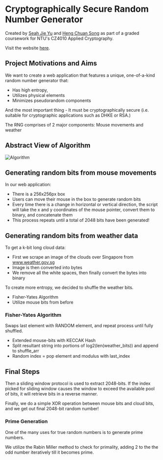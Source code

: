 # Cryptographically Secure Random Number Generator

Created by [Seah Jie Yu](https://github.com/jieyu98) and [Heng Chuan Song](https://github.com/Garrido98) as part of a graded coursework for NTU's CZ4010 Applied Cryptography.

Visit the website [here](https://jieyu98.github.io/Cryptographically-Secure-Random-Number-Generator/).

## Project Motivations and Aims

We want to create a web application that features a unique, one-of-a-kind random number generator that:
- Has high entropy,
- Utilizes physical elements
- Minimizes pseudorandom components 

And the most important thing - It must be cryptographically secure (i.e. suitable for cryptographic applications such as DHKE or RSA.)

The RNG comprises of 2 major components: Mouse movements and weather

## Abstract View of Algorithm 

![Algorithm](https://imgur.com/Fy8yTyG.png)

## Generating random bits from mouse movements

In our web application:
- There is a 256x256px box
- Users can move their mouse in the box to generate random bits
- Every time there is a change in horizontal or vertical direction, the script will take the x and y coordinates of the mouse pointer, convert them to binary, and concatenate them 
- This process repeats until a total of 2048 bits have been generated!


## Generating random bits from weather data

To get a k-bit long cloud data:
- First we scrape an image of the clouds over Singapore from www.weather.gov.sg
- Image is then converted into bytes
- We remove all the white spaces, then finally convert the bytes into binary

To create more entropy, we decided to shuffle the weather bits.
- Fisher-Yates Algorithm
- Utilize mouse bits from before

### Fisher-Yates Algorithm

Swaps last element with RANDOM element, and repeat process until fully shuffled.

- Extended mouse-bits with KECCAK Hash
- Split resultant string into portions of log2(len(weather_bits)) and append to shuffle_arr
- Random index = pop element and modulus with last_index

## Final Steps

Then a sliding window protocol is used to extract 2048-bits. If the index picked for sliding window causes the window to exceed the available pool of bits, it will retrieve bits in a reverse manner.

Finally, we do a simple XOR operation between mouse bits and cloud bits, and we get out final 2048-bit random number!

### Prime Generation

One of the many uses for true random numbers is to generate prime numbers.

We utilize the Rabin Miller method to check for primality, adding 2 to the the odd number iteratively till it becomes prime.
